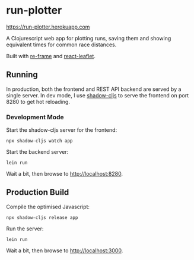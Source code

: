 # run-plotter

https://run-plotter.herokuapp.com

A Clojurescript web app for plotting runs, saving them and showing equivalent times for common race distances.

Built with [re-frame](https://github.com/Day8/re-frame)
and [react-leaflet](https://github.com/PaulLeCam/react-leaflet).

## Running

In production, both the frontend and REST API backend are served by a single server.
In dev mode, I use [shadow-cljs](https://github.com/thheller/shadow-cljs)
to serve the frontend on port 8280 to get hot reloading.

### Development Mode    

Start the shadow-cljs server for the frontend:
```
npx shadow-cljs watch app
```
Start the backend server:
```
lein run
```

Wait a bit, then browse to [http://localhost:8280](http://localhost:8280).

## Production Build

Compile the optimised Javascript:
```
npx shadow-cljs release app
```
Run the server:
```
lein run
```

Wait a bit, then browse to [http://localhost:3000](http://localhost:3000).

